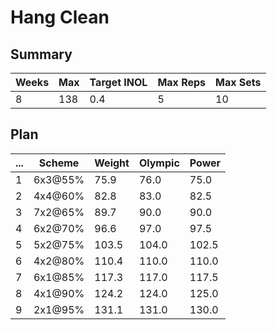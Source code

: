 # Hang Clean

## Summary

Weeks | Max | Target INOL | Max Reps | Max Sets
--- | --- | --- | --- | ---
8 | 138 | 0.4 | 5 | 10

## Plan

 ... | Scheme | Weight | Olympic | Power
--- | --- | --- | --- | ---
1 | 6x3@55% | 75.9 | 76.0 | 75.0
2 | 4x4@60% | 82.8 | 83.0 | 82.5
3 | 7x2@65% | 89.7 | 90.0 | 90.0
4 | 6x2@70% | 96.6 | 97.0 | 97.5
5 | 5x2@75% | 103.5 | 104.0 | 102.5
6 | 4x2@80% | 110.4 | 110.0 | 110.0
7 | 6x1@85% | 117.3 | 117.0 | 117.5
8 | 4x1@90% | 124.2 | 124.0 | 125.0
9 | 2x1@95% | 131.1 | 131.0 | 130.0
